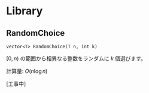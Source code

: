 # Library

## RandomChoice

```
vector<T> RandomChoice(T n, int k)
```

$[0, n)$ の範囲から相異なる整数をランダムに $k$ 個選びます。

計算量: $O(n\log n)$



[工事中]